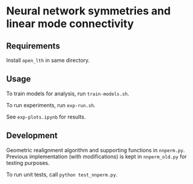 # Neural network symmetries and linear mode connectivity

## Requirements

Install `open_lth` in same directory.

## Usage

To train models for analysis, run `train-models.sh`.

To run experiments, run `exp-run.sh`.

See `exp-plots.ipynb` for results.

## Development

Geometric realignment algorithm and supporting functions in `nnperm.py`.
Previous implementation (with modifications) is kept in `nnperm_old.py` for testing purposes. 

To run unit tests, call `python test_nnperm.py`.
